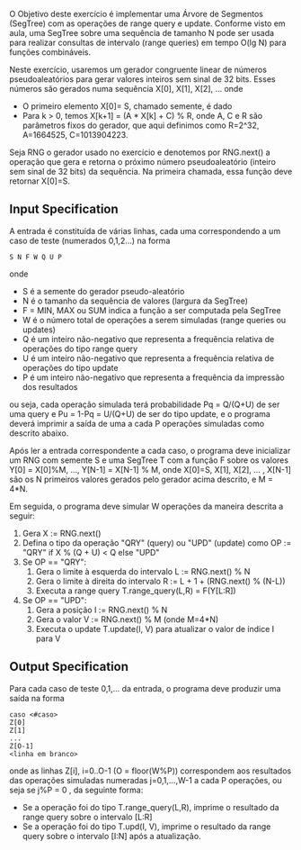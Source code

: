 O Objetivo deste exercício é implementar uma Árvore de Segmentos (SegTree) com as operações de range query e update. Conforme visto em aula, uma SegTree sobre uma sequência de tamanho N pode ser usada para realizar consultas de intervalo (range queries) em tempo O(lg N) para funções combináveis.

Neste exercício, usaremos um gerador congruente linear de números pseudoaleatórios para gerar valores inteiros sem sinal de 32 bits. Esses números são gerados numa sequência X[0], X[1], X[2], ... onde

- O primeiro elemento X[0]= S, chamado semente, é dado
- Para k > 0, temos X[k+1] = (A * X[k] + C) % R, onde A, C e R são parâmetros fixos do gerador, que aqui definimos como R=2^32, A=1664525, C=1013904223.

Seja RNG o gerador usado no exercício e denotemos por RNG.next() a operação que gera e retorna o próximo número pseudoaleatório (inteiro sem sinal de 32 bits) da sequência. Na primeira chamada, essa função deve retornar X[0]=S.

## Input Specification

A entrada é constituída de várias linhas, cada uma correspondendo a um caso de teste (numerados 0,1,2...) na forma

```
S N F W Q U P
```
onde

- S é a semente do gerador pseudo-aleatório
- N é o tamanho da sequência de valores (largura da SegTree)
- F = MIN, MAX ou SUM indica a função a ser computada pela SegTree
- W é o número total de operações a serem simuladas (range queries ou updates)
- Q é um inteiro não-negativo que representa a frequência relativa de operações do tipo range query
- U é um inteiro não-negativo que representa a frequência relativa de operações do tipo update
- P é um inteiro não-negativo que representa a frequência da impressão dos resultados

ou seja, cada operação simulada terá probabilidade Pq = Q/(Q+U) de ser uma query e Pu = 1-Pq = U/(Q+U) de ser do tipo update, e o programa deverá imprimir a saída de uma a cada P operações simuladas como descrito abaixo.

Após ler a entrada correspondente a cada caso, o programa deve inicializar um RNG com semente S e uma SegTree T com a função F sobre os valores Y[0] = X[0]%M, ..., Y[N-1] = X[N-1] % M, onde X[0]=S, X[1], X[2], ... , X[N-1] são os N primeiros valores gerados pelo gerador acima descrito, e M = 4*N.

Em seguida, o programa deve simular W operações da maneira descrita a seguir:

1. Gera X := RNG.next()
2. Defina o tipo da operação "QRY" (query) ou "UPD" (update) como OP := "QRY" if X % (Q + U) < Q else "UPD"
3. Se OP == "QRY":
    1. Gera o limite à esquerda do intervalo L := RNG.next() % N
    2. Gera o limite à direita do intervalo R := L + 1 + (RNG.next() % (N-L))
    3. Executa a range query T.range_query(L,R) = F(Y[L:R])
4. Se OP == "UPD":
    1. Gera a posição I := RNG.next() % N
    2. Gera o valor V := RNG.next() % M (onde M=4*N)
    3. Executa o update T.update(I, V) para atualizar o valor de índice I para V

## Output Specification

Para cada caso de teste 0,1,... da entrada, o programa deve produzir uma saída na forma
```
caso <#caso>
Z[0]
Z[1]
...
Z[O-1]
<linha em branco>
```

onde as linhas Z[i], i=0..O-1 (O = floor(W%P)) correspondem aos resultados das operações simuladas numeradas j=0,1,...,W-1 a cada P operações, ou seja se j%P = 0 , da seguinte forma:

- Se a operação foi do tipo T.range_query(L,R), imprime o resultado da range query sobre o intervalo [L:R]
- Se a operação foi do tipo T.upd(I, V), imprime o resultado da range query sobre o intervalo [I:N] após a atualização.